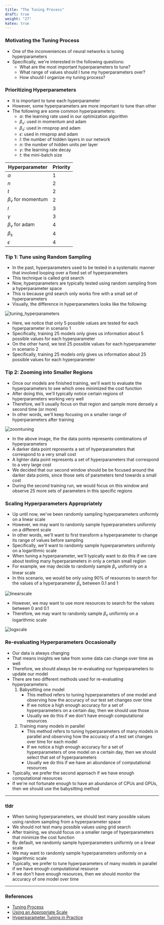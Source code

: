 ```yaml
---
title: "The Tuning Process"
draft: true
weight: "27"
katex: true
---
```


### Motivating the Tuning Process
- One of the inconveniences of neural networks is tuning hyperparameters
- Specifically, we're interested in the following questions:
	- What are the most important hyperparameters to tune?
	- What range of values should I tune my hyperparameters over?
	- How should I organize my tuning process?

### Prioritizing Hyperparameters
- It is important to tune each hyperparameter
- However, some hyperparameters are more important to tune than other
- The following are some common hyperparameters:
	- $\alpha$: the learning rate used in our optimization algorithm
	- $\beta_{v}$: used in momentum and adam
	- $\beta_{s}$: used in rmsprop and adam
	- $\epsilon$: used in rmsprop and adam
	- $l$: the number of hidden layers in our network
	- $n$: the number of hidden units per layer
	- $\gamma$: the learning rate decay
	- $t$: the mini-batch size

| Hyperparameter            | Priority |
| ------------------------- | -------- |
| $\alpha$                  | 1        |
| $n$                       | 2        |
| $t$                       | 2        |
| $\beta_{v}$ for momentum  | 2        |
| $l$                       | 3        |
| $\gamma$                  | 3        |
| $\beta_{v}$ for adam      | 4        |
| $\beta_{s}$               | 4        |
| $\epsilon$                | 4        |

### Tip 1: Tune using Random Sampling
- In the past, hyperparameters used to be tested in a systematic manner that involved looping over a fixed set of hyperparameters
- This technique is called grid search
- Now, hyperparameters are typically tested using random sampling from a hyperparameter space
- This is because grid search only works fine with a small set of hyperparameters
- Visually, the difference in hyperparameters looks like the following:

![tuning_hyperparameters](/img/tuning.svg) 

- Here, we notice that only $5$ possible values are tested for each hyperparameter in scenario 1
- Specifically, training $25$ models only gives us information about $5$ possible values for each hyperparameter
- On the other hand, we test $25$ possible values for each hyperparameter in scenario 2
- Specifically, training $25$ models only gives us information about $25$ possible values for each hyperparameter

### Tip 2: Zooming into Smaller Regions
- Once our models are finished training, we'll want to evaluate the hyperparameters to see which ones minimized the cost function
- After doing this, we'll typically notice certain regions of hyperparameters working very well
- Therefore, we'll usually focus on that region and sample more densely a second time (or more)
- In other words, we'll keep focusing on a smaller range of hyperparameters after training

![zoomtuning](/img/zoomtuning.svg)

- In the above image, the the data points represents combinations of hyperparameters
- A darker data point represents a set of hyperparameters that correspond to a very small cost
- A lighter data point represents a set of hyperparameters that correspond to a very large cost
- We decided that our second window should be be focused around the darker data points, since those sets of parameters tend towards a small cost
- During the second training run, we would focus on this window and observe $25$ more sets of parameters in this specific regions

### Scaling Hyperparameters Appropriately
- Up until now, we've been randomly sampling hyperparameters uniformly on a linear scale
- However, we may want to randomly sample hyperparameters uniformly on a different scale
- In other words, we'll want to first transform a hyperparameter to change its range of values before sampling
- Specifically, we'll want to randomly sample hyperparameters uniformly on a logarithmic scale
- When tuning a hyperparameter, we'll typically want to do this if we care about testing many hyperparameters in only a certain small region
- For example, we may decide to randomly sample $\beta_{v}$ uniformly on a linear scale
- In this scenario, we would be only using $90$% of resources to search for the values of a hyperparameter $\beta_{v}$ between $0.1$ and $1$

![linearscale](/img/linear_tuning.svg)

- However, we may want to use more resources to search for the values between $0$ and $0.1$
- Therefore, we may want to randomly sample $\beta_{v}$ uniformly on a logarithmic scale

![logscale](/img/log_tuning.svg)

### Re-evaluating Hyperparameters Occasionally
- Our data is always changing
- That means insights we take from some data can change over time as well
- Therefore, we should always be re-evaluating our hyperparameters to update our model
- There are two different methods used for re-evaluating hyperparameters:
	1. Babysitting one model
		- This method refers to tuning hyperparameters of one model and observing how the accuracy of our test set changes over time
		- If we notice a high enough accuracy for a set of hyperparameters on a certain day, then we should use those
		- Usually we do this if we don't have enough computational resources
	2. Training many models in parallel
		- This method refers to tuning hyperparameters of many models in parallel and observing how the accuracy of a test set changes over time for each model
		- If we notice a high enough accuracy for a set of hyperparameters of one model on a certain day, then we should select that set of hyperparameters
		- Usually we do this if we have an abundance of computational resources
- Typically, we prefer the second approach if we have enough computational resources
- If we're not fortunate enough to have an abundance of CPUs and GPUs, then we should use the babysitting method

---

### tldr
- When tuning hyperparameters, we should test many possible values using random sampling from a hyperparameter space
- We should not test many possible values using grid search
- After training, we should focus on a smaller range of hyperparameters that minimize the cost function
- By default, we randomly sample hyperparameters uniformly on a linear scale
- We may want to randomly sample hyperparameters uniformly on a logarithmic scale
- Typically, we prefer to tune hyperparameters of many models in parallel if we have enough computational resource
- If we don't have enough resources, then we should monitor the accuracy of one model over time

---

### References
- [Tuning Process](https://www.youtube.com/watch?v=AXDByU3D1hA&list=PLkDaE6sCZn6Hn0vK8co82zjQtt3T2Nkqc&index=24)
- [Using an Appropriate Scale](https://www.youtube.com/watch?v=cSoK_6Rkbfg&list=PLkDaE6sCZn6Hn0vK8co82zjQtt3T2Nkqc&index=25)
- [Hyperparameter Tuning in Practice](https://www.youtube.com/watch?v=wKkcBPp3F1Y&list=PLkDaE6sCZn6Hn0vK8co82zjQtt3T2Nkqc&index=26)
